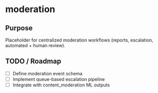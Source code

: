 # moderation

## Purpose
Placeholder for centralized moderation workflows (reports, escalation, automated + human review).

## TODO / Roadmap
- [ ] Define moderation event schema
- [ ] Implement queue-based escalation pipeline
- [ ] Integrate with content_moderation ML outputs
